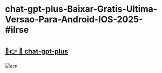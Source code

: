 # chat-gpt-plus-Baixar-Gratis-Ultima-Versao-Para-Android-IOS-2025-#ilrse

# <h2><a href="https://ainizakaria.my?title=chat-gpt-plus&ref=25M">🔗👉 🔴 chat-gpt-plus</a></h2>

[![acn](https://github.com/user-attachments/assets/0f9c940e-d8b0-45ae-aac7-cd30a18b3e1c)](https://ainizakaria.my?title=chat-gpt-plus&ref=25M)

